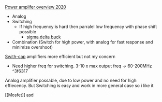 

[Power amplifer overview 2020](https://ieeexplore.ieee.org/abstract/document/9766331)
* Analog
* Switching 
	* If high frequency is hard then parralel low frequency with phase shift possible
		* [sigma delta buck](https://ieeexplore.ieee.org/abstract/document/6159064)
* Combination (Switch for high power, with analog for fast response and minimize overshoot)
	



[Swith-cap](https://ieeexplore.ieee.org/stamp/stamp.jsp?tp=&arnumber=6009207) amplifiers more efficient but not my concern

* Need higher freq for switching. 3-10 x max output freq -> 60-200MHz ^3f6317

Analog amplifier possable, due to low power and no need for high effiecency. But Switching is easy and work in more general case so i like it

[[Mosfet]] asd